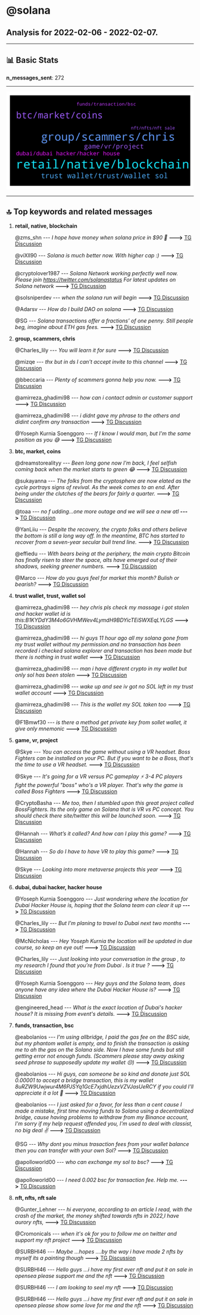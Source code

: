# **@solana**
 ## Analysis for **2022-02-06** - **2022-02-07**.

---

## 📊 **Basic Stats**

**n_messages_sent**: 272

---
![wordcloud](solana_1Days_wordcloud.png)

---


## 🔝 **Top keywords and related messages**

1. **retail, native, blockchain**

    @zms_shn --- *I hope have money when solana price in $90 🥲* **--->** [TG Discussion](https://t.me/solana/935198)

    @viXll90 --- *Solana is much better now. With higher cap :)* **--->** [TG Discussion](https://t.me/solana/935559)

    @cryptolover1987 --- *Solana Network working perfectly well now.  Please join https://twitter.com/solanastatus For latest updates on Solana network* **--->** [TG Discussion](https://t.me/solana/935336)

    @solsniperdev --- *when the solana run will begin* **--->** [TG Discussion](https://t.me/solana/935464)

    @Adarsv --- *How do I build DAO on solana* **--->** [TG Discussion](https://t.me/solana/934209)

    @SG --- *Solana transactions offer a fractions’ of one penny. Still people beg, imagine about ETH gas fees.* **--->** [TG Discussion](https://t.me/solana/935453)

2. **group, scammers, chris**

    @Charles_lily --- *You will learn it for sure* **--->** [TG Discussion](https://t.me/solana/934702)

    @mizqe --- *thx but in ds I can't accept invite to this channel* **--->** [TG Discussion](https://t.me/solana/934656)

    @bbeccaria --- *Plenty of scammers gonna help you now.* **--->** [TG Discussion](https://t.me/solana/935075)

    @amirreza_ghadimi98 --- *how can i contact admin or customer support* **--->** [TG Discussion](https://t.me/solana/934496)

    @amirreza_ghadimi98 --- *i didnt gave my phrase to the others and didint confirm any transaction* **--->** [TG Discussion](https://t.me/solana/934860)

    @Yoseph Kurnia Soenggoro --- *If I know I would man, but I'm the same position as you 😅* **--->** [TG Discussion](https://t.me/solana/935293)

3. **btc, market, coins**

    @dreamstorealityy --- *Been long gone now I’m back, I feel selfish coming back when the market starts to green 😂* **--->** [TG Discussion](https://t.me/solana/934048)

    @sukayanna --- *The folks from the cryptosphere are now elated as the cycle portrays signs of revival. As the week comes to an end. After being under the clutches of the bears for fairly a quarter.* **--->** [TG Discussion](https://t.me/solana/935246)

    @toaa --- *no f udding...one more outage and we will see a new atl* **--->** [TG Discussion](https://t.me/solana/935822)

    @YanLiiu --- *Despite the recovery, the crypto folks and others believe the bottom is still a long way off. In the meantime, BTC has started to recover from a seven-year secular bull trend line.* **--->** [TG Discussion](https://t.me/solana/935383)

    @effiedu --- *With bears being at the periphery, the main crypto Bitcoin has finally risen to steer the space, alts have emerged out of their shadows, seeking greener numbers.* **--->** [TG Discussion](https://t.me/solana/935324)

    @Marco --- *How do you guys feel for market this month? Bulish or bearish?* **--->** [TG Discussion](https://t.me/solana/933861)

4. **trust wallet, trust, wallet sol**

    @amirreza_ghadimi98 --- *hey chris pls check my massage i got stolen and hacker wallet id is this:B1KYDdY3M4o6GVHMWev4LymdH9BDYicTEiSWXEqLYLGS* **--->** [TG Discussion](https://t.me/solana/934856)

    @amirreza_ghadimi98 --- *hi guys 11 hour ago all my solana gone from my trust wallet without my permission.and no transaction has been recorded i checked solana explorer and transaction has been made but there is nothing in trust wallet* **--->** [TG Discussion](https://t.me/solana/934440)

    @amirreza_ghadimi98 --- *man i have different crypto in my wallet but only sol has been stolen* **--->** [TG Discussion](https://t.me/solana/934582)

    @amirreza_ghadimi98 --- *wake up and see iv got no SOL left in my trust wallet account* **--->** [TG Discussion](https://t.me/solana/934859)

    @amirreza_ghadimi98 --- *This is the wallet my SOL taken too* **--->** [TG Discussion](https://t.me/solana/934686)

    @F1Bmwf30 --- *is there a method get private key from sollet wallet, it give only mnemonic* **--->** [TG Discussion](https://t.me/solana/934403)

5. **game, vr, project**

    @Skye --- *You can access the game without using a VR headset. Boss Fighters can be installed on your PC.   But if you want to be a Boss, that's the time to use a VR headset.* **--->** [TG Discussion](https://t.me/solana/934474)

    @Skye --- *It's going for a VR versus PC gameplay ⚡️ 3-4 PC players fight the powerful "boss" who's a VR player. That's why the game is called Boss Fighters* **--->** [TG Discussion](https://t.me/solana/934468)

    @CryptoBasha --- *Me too, then I stumbled upon this great project called BossFighters. Its the only game on Solana that is VR vs PC concept. You should check there site/twitter this will be launched soon.* **--->** [TG Discussion](https://t.me/solana/935583)

    @Hannah --- *What’s it called? And how can I play this  game?* **--->** [TG Discussion](https://t.me/solana/934465)

    @Hannah --- *So do I have to have VR to play this game?* **--->** [TG Discussion](https://t.me/solana/934472)

    @Skye --- *Looking into more metaverse projects this year* **--->** [TG Discussion](https://t.me/solana/935575)

6. **dubai, dubai hacker, hacker house**

    @Yoseph Kurnia Soenggoro --- *Just wondering where the location for Dubai Hacker House is, hoping that the Solana team can clear it up* **--->** [TG Discussion](https://t.me/solana/934689)

    @Charles_lily --- *But I’m planing to travel to Dubai next two months* **--->** [TG Discussion](https://t.me/solana/934715)

    @McNicholas --- *Hey Yoseph Kurnia the location will be updated in due course, so keep an eye out!* **--->** [TG Discussion](https://t.me/solana/934855)

    @Charles_lily --- *Just looking into your conversation in the group , to my research I found that you’re from Dubai . Is it true ?* **--->** [TG Discussion](https://t.me/solana/934706)

    @Yoseph Kurnia Soenggoro --- *Hey guys and the Solana team, does anyone have any idea where the Dubai Hacker House is?* **--->** [TG Discussion](https://t.me/solana/934677)

    @engineered_head --- *What is the exact location of Dubai's hacker house? It is missing from event's details.* **--->** [TG Discussion](https://t.me/solana/935279)

7. **funds, transaction, bsc**

    @eabolanios --- *I'm using allbridge, I paid the gas fee on the BSC side, but my phantom wallet is empty, and to finish the transaction is asking me to ah the gas on the Solana side. Now I have some funds but still getting error not enough funds. (Scammers please stay away asking seed phrase to supposedly update my wallet 😒)* **--->** [TG Discussion](https://t.me/solana/935467)

    @eabolanios --- *Hi guys, can someone be so kind and donate just SOL 0.00001 to accept a bridge transaction, this is my wallet 8uRZW9Uwjwur4M6PJSYq1GcE7xjdhUezxVZVJasUeRCY if you could I'll appreciate it a lot 🙏* **--->** [TG Discussion](https://t.me/solana/935424)

    @eabolanios --- *I just asked for a favor, for less than a cent cause I made a mistake, first time moving funds to Solana using a decentralized bridge, cause having problems to withdraw from my Binance account, I'm sorry if my help request offended you, I'm used to deal with classist, no big deal ✌️* **--->** [TG Discussion](https://t.me/solana/935455)

    @SG --- *Why dont you minus trasaction fees from your wallet balance then you can transfer with your own Sol?* **--->** [TG Discussion](https://t.me/solana/935462)

    @apolloworld00 --- *who can exchange my sol to bsc?* **--->** [TG Discussion](https://t.me/solana/934918)

    @apolloworld00 --- *I need 0.002 bsc for transaction fee. Help me.* **--->** [TG Discussion](https://t.me/solana/934932)

8. **nft, nfts, nft sale**

    @Gunter_Lehner --- *hi everyone, according to an article I read, with the crash of the market, the money shifted towards nfts in 2022,I have aurory nfts,* **--->** [TG Discussion](https://t.me/solana/935057)

    @Cromonicals --- *when it's ok for you to follow me on twitter and support my nft project* **--->** [TG Discussion](https://t.me/solana/935427)

    @SURBHI46 --- *Maybe ...hopes ....by the way i have made 2 nfts by myself its a painting though* **--->** [TG Discussion](https://t.me/solana/934545)

    @SURBHI46 --- *Hello guys ...i have my first ever nft and put it on sale in opensea please support me and the nft* **--->** [TG Discussion](https://t.me/solana/934518)

    @SURBHI46 --- *I am looking to seel my nft* **--->** [TG Discussion](https://t.me/solana/934367)

    @SURBHI46 --- *Hello guys ...i have my first ever nft and put it on sale in opensea please show some love for me and the nft* **--->** [TG Discussion](https://t.me/solana/934358)

